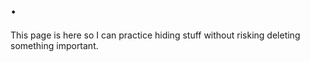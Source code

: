 # .

This page is here so I can practice hiding stuff without risking deleting something important.

